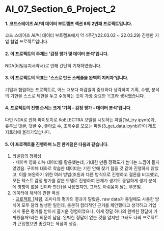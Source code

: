 # AI_07_Section_6_Project_2
#### 1. 코드스테이츠 AI/빅 데이터 부트캠프 섹션 6의 2번째 프로젝트입니다.  
코드 스테이츠 AI/빅 데이터 부트캠프에서 약 4주간(22.03.02 ~ 22.03.29) 진행한 기업 협업 프로젝트입니다.

#### 2. 이 프로젝트의 주제는 '감정 평가 및 데이터 분석'입니다.  
NDA(비밀유지서약서)로 인해 간단히 기재하였습니다.

#### 3. 이 프로젝트의 목표는 '스스로 만든 스케줄을 완벽히 지키자'입니다.  
기업과 협업하는 프로젝트로, 어느 때보다 마감일이 중요하다 생각하여 기획, 수행, 분석의 기한을 스스로 제한을 두고 수행하는 것이 가장 중요한 목표라 생각했습니다.

#### 4. 프로젝트의 진행 순서는 크게 '기획 - 감정 평가 - 데이터 분석'입니다.  
다만 NDA로 인해 파이토치로 KoELECTRA 모델을 시도하는 파일(1st_try.ipynb)과, 유투브 댓글, 댓글 수, 좋아요 수, 조회수를 모으는 파일(3_get_data.ipynb)만이 레포지토리에 올라가있습니다.

#### 5. 이 프로젝트를 진행하며 느낀 한계점은 다음과 같습니다.  
  1. 라벨링의 정확성  
    - 네이버 영화 리뷰 데이터를 활용했는데, 기대한 만큼 정확도가 높다는 느낌이 들지 않았음. 구어체 대화로 학습한 데이터는 기한 안에 찾기 힘들 것 같아 진행하지 않았고, 이를 보완하기 위한 여러 방법(조원과 다른 방식으로 진행하고 결론을 비교했고, 모든 텍스트 감정 평가를 같은 모델로 진행하여 문제가 생겨도 동일하게 생겨 분석에 영향이 없을 것이라 판단)을 사용했지만, 그래도 아쉬움이 남는 부분임.  
  2. 데이터에 해석에 관한 욕심  
    - [프로젝트 1](https://github.com/zekcal/AI_07_Section_1_Project)처럼, 조마다의 평가의 결과가 달랐음. raw data가 동일해도 사용한 방식이 모두 달라 발생한 일인데, 충분히 합리적인 근거를 제안했다고 생각하고 기업에게 좋은 평가를 받아서 즐거운 경험이었으나, 이게 정말 하나의 완벽한 정답에 가까웠을까?라는 의문이 남음. 완벽한 정답이 없는 것을 알지만 그래도 나의 프로젝트가 근접했으면 좋겠다는 욕심이 생김.
